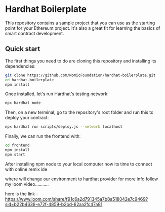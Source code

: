 # Hardhat Boilerplate

This repository contains a sample project that you can use as the starting point
for your Ethereum project. It's also a great fit for learning the basics of
smart contract development.

## Quick start

The first things you need to do are cloning this repository and installing its
dependencies:

```sh
git clone https://github.com/NomicFoundation/hardhat-boilerplate.git
cd hardhat-boilerplate
npm install
```

Once installed, let's run Hardhat's testing network:

```sh
npx hardhat node
```

Then, on a new terminal, go to the repository's root folder and run this to
deploy your contract:

```sh
npx hardhat run scripts/deploy.js --network localhost
```

Finally, we can run the frontend with:

```sh
cd frontend
npm install
npm start
```

After installing npm node to your local computer now its time to connect with online remix ide 

where will change our environment to hardhat provider for more info follow my loom video...........

here is the link - https://www.loom.com/share/f91c6a2d791345a7b8a518042e7c9469?sid=b22b4639-e72f-4859-b2bd-82aa2fc47a81




